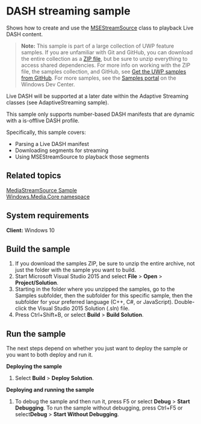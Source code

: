 <!---
  category: AudioVideoAndCamera
  samplefwlink: http://go.microsoft.com/fwlink/p/?LinkId=620563
--->

# DASH streaming sample

Shows how to create and use the [MSEStreamSource](https://msdn.microsoft.com/library/windows/apps/windows.media.core.msestreamsource.aspx) class 
to playback Live DASH content.

> **Note:** This sample is part of a large collection of UWP feature samples. 
> If you are unfamiliar with Git and GitHub, you can download the entire collection as a 
> [ZIP file](https://github.com/Microsoft/Windows-universal-samples/archive/master.zip), but be 
> sure to unzip everything to access shared dependencies. For more info on working with the ZIP file, 
> the samples collection, and GitHub, see [Get the UWP samples from GitHub](https://aka.ms/ovu2uq). 
> For more samples, see the [Samples portal](https://aka.ms/winsamples) on the Windows Dev Center. 

Live DASH will be supported at a later date within the Adaptive Streaming classes (see AdaptiveStreaming sample).

This sample only supports number-based DASH manifests that are dynamic with a is-offlive DASH profile. 

Specifically, this sample covers:

-   Parsing a Live DASH manifest
-   Downloading segments for streaming
-   Using MSEStreamSource to playback those segments

Related topics
--------------

[MediaStreamSource Sample](https://code.msdn.microsoft.com/windowsapps/MediaStreamSource-media-dfd55dff)  
[Windows.Media.Core namespace](https://msdn.microsoft.com/library/windows/apps/windows.media.core.msesourcebuffer.aspx)  

System requirements
-----------------------------

**Client:** Windows 10

Build the sample
----------------

1. If you download the samples ZIP, be sure to unzip the entire archive, not just the folder with the sample you want to build. 
2. Start Microsoft Visual Studio 2015 and select **File** \> **Open** \> **Project/Solution**.
3. Starting in the folder where you unzipped the samples, go to the Samples subfolder, then the subfolder for this specific sample, then the subfolder for your preferred language (C++, C#, or JavaScript). Double-click the Visual Studio 2015 Solution (.sln) file.
4. Press Ctrl+Shift+B, or select **Build** \> **Build Solution**.

Run the sample
--------------

The next steps depend on whether you just want to deploy the sample or you want to both deploy and run it.

**Deploying the sample**
1.  Select **Build** \> **Deploy Solution**.

**Deploying and running the sample**
1.  To debug the sample and then run it, press F5 or select **Debug** \> **Start Debugging**. To run the sample without debugging, press Ctrl+F5 or select**Debug** \> **Start Without Debugging**.




